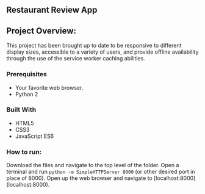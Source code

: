 Restaurant Review App
---

## Project Overview:

This project has been brought up to date to be responsive to different display sizes, accessible to a variety of users, and provide offline availability through the use of the service worker caching abilities.

### Prerequisites

* Your favorite web browser.
* Python 2

### Built With

* HTML5
* CSS3
* JavaScript ES6


### How to run:

Download the files and navigate to the top level of the folder. Open a terminal and run `python -m SimpleHTTPServer 8000` (or other desired port in place of 8000). Open up the web browser and navigate to [localhost:8000] (localhost:8000).

